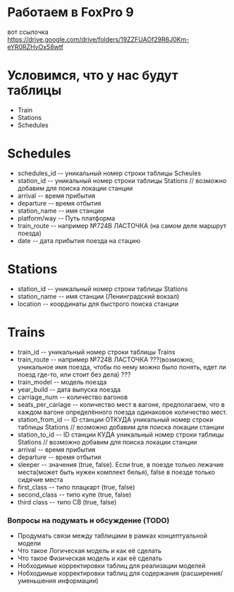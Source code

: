 #  Работаем в FoxPro 9

вот ссылочка 
https://drive.google.com/drive/folders/19ZZFUAOf29R6J0Km-eYR0RZHvOx58wtf

# Условимся, что у нас будут таблицы
 * Train
 * Stations
 * Schedules

# Schedules
 * schedules_id -- уникальный номер строки таблицы Scheules
 * station_id -- уникальный номер строки таблицы Stations // возможно добавим для поиска локации станции
 * arrival -- время прибытия
 * departure  -- время отбытия
 * station_name -- имя станции
 * platform/way  -- Путь платформа
 * train_route -- например №724В ЛАСТОЧКА (на самом деле маршрут поезда)
 * date -- дата прибытия поезда на стацию 

# Stations
 * station_id -- уникальный номер строки таблицы Stations
 * station_name -- имя станции (Ленинградский вокзал)
 * location -- координаты для быстрого поиска станции

# Trains 
 * train_id -- уникальный номер строки таблицы Trains
 * train_route -- например №724В ЛАСТОЧКА ???(возможно, уникальное имя поезда, чтобы по нему можно было понять, едет ли поезд где-то, или стоит без дела) ???
 * train_model -- модель поезда 
 * year_build -- дата выпуска поезда
 * carriage_num -- количество вагонов
 * seats_per_cariage -- количество мест в вагоне, предполагаем, что в каждом вагоне определённого поезда одинаковое количество мест.
  * station_from_id -- ID станции ОТКУДА уникальный номер строки таблицы Stations // возможно добавим для поиска локации станции
  * station_to_id -- ID станции КУДА уникальный номер строки таблицы Stations // возможно добавим для поиска локации станции
 * arrival -- время прибытия
 * departure  -- время отбытия
 * sleeper -- значения (true, false). Если true, в поезде тольео лежачие места(может быть нужен комплект белья), false в поезде только сидячие места
 * first_class -- типо плацкарт (true, false)
 * second_class -- типо купе (true, false)
 * third class -- типо СВ (true, false)


### Вопросы на подумать и обсуждение (TODO)
* Продумать связи между таблицами в рамках концептуальной модели
* Что такое Логическая модель и как её сделать
* Что такое Физическая модель и как её сделать
* Нобходимые корректировки таблиц для реализации моделей
* Нобходимые корректировки таблиц для содержания (расширения/уменьшения информации) 
